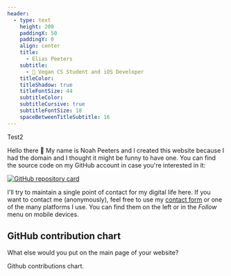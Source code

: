 ```yaml
---
header:
  - type: text
    height: 200
    paddingX: 50
    paddingY: 0
    align: center
    title:
      - Elias Peeters
    subtitle:
      - 🌱 Vegan CS Student and iOS Developer
    titleColor:
    titleShadow: true
    titleFontSize: 44
    subtitleColor:
    subtitleCursive: true
    subtitleFontSize: 18
    spaceBetweenTitleSubtitle: 16
---
```


Test2

Hello there :wave: My name is Noah Peeters and I created this website because I had the domain and I thought it might be funny to have one. You can find the source code on my GitHub account in case you're interested in it:

[![GitHub repository card](https://github-readme-stats.vercel.app/api/pin/?username=NoahPeeters&repo=noahpeeters.de)](https://github.com/NoahPeeters/noahpeeters.de)

I'll try to maintain a single point of contact for my digital life here. If you want to contact me (anonymously), feel free to use my [contact form](/contact) or one of the many platforms I use. You can find them on the left or in the *Follow* menu on mobile devices.

## GitHub contribution chart
What else would you put on the main page of your website?

<!-- Github calendar -->
<script src="https://unpkg.com/github-calendar@2.2.3/dist/github-calendar.min.js"></script>
<link rel="stylesheet" href="https://unpkg.com/github-calendar@2.2.3/dist/github-calendar-responsive.css" />
<div class="calendar">Github contributions chart.</div>
<script>GitHubCalendar(".calendar", "NoahPeeters", { responsive: true });</script>
